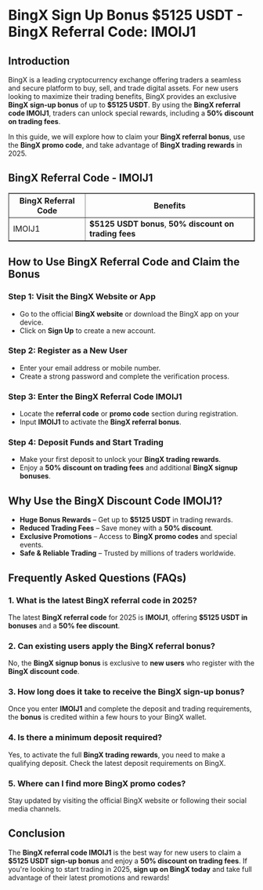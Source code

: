 <h1>BingX Sign Up Bonus $5125 USDT - BingX Referral Code: IMOIJ1</h1>
<h2>Introduction</h2>
<p>BingX is a leading cryptocurrency exchange offering traders a seamless and secure platform to buy, sell, and trade digital assets. For new users looking to maximize their trading benefits, BingX provides an exclusive <strong>BingX sign-up bonus</strong> of up to <strong>$5125 USDT</strong>. By using the <strong>BingX referral code IMOIJ1</strong>, traders can unlock special rewards, including a <strong>50% discount on trading fees</strong>.</p>
<p>In this guide, we will explore how to claim your <strong>BingX referral bonus</strong>, use the <strong>BingX promo code</strong>, and take advantage of <strong>BingX trading rewards</strong> in 2025.</p>

<h2>BingX Referral Code - IMOIJ1</h2>
<table border="1">
    <tr>
        <th>BingX Referral Code</th>
        <th>Benefits</th>
    </tr>
    <tr>
        <td>IMOIJ1</td>
        <td><strong>$5125 USDT bonus</strong>, <strong>50% discount on trading fees</strong></td>
    </tr>
</table>

<h2>How to Use BingX Referral Code and Claim the Bonus</h2>
<h3>Step 1: Visit the BingX Website or App</h3>
<ul>
    <li>Go to the official <strong>BingX website</strong> or download the BingX app on your device.</li>
    <li>Click on <strong>Sign Up</strong> to create a new account.</li>
</ul>

<h3>Step 2: Register as a New User</h3>
<ul>
    <li>Enter your email address or mobile number.</li>
    <li>Create a strong password and complete the verification process.</li>
</ul>

<h3>Step 3: Enter the BingX Referral Code IMOIJ1</h3>
<ul>
    <li>Locate the <strong>referral code</strong> or <strong>promo code</strong> section during registration.</li>
    <li>Input <strong>IMOIJ1</strong> to activate the <strong>BingX referral bonus</strong>.</li>
</ul>

<h3>Step 4: Deposit Funds and Start Trading</h3>
<ul>
    <li>Make your first deposit to unlock your <strong>BingX trading rewards</strong>.</li>
    <li>Enjoy a <strong>50% discount on trading fees</strong> and additional <strong>BingX signup bonuses</strong>.</li>
</ul>

<h2>Why Use the BingX Discount Code IMOIJ1?</h2>
<ul>
    <li><strong>Huge Bonus Rewards</strong> – Get up to <strong>$5125 USDT</strong> in trading rewards.</li>
    <li><strong>Reduced Trading Fees</strong> – Save money with a <strong>50% discount</strong>.</li>
    <li><strong>Exclusive Promotions</strong> – Access to <strong>BingX promo codes</strong> and special events.</li>
    <li><strong>Safe & Reliable Trading</strong> – Trusted by millions of traders worldwide.</li>
</ul>

<h2>Frequently Asked Questions (FAQs)</h2>
<h3>1. What is the latest BingX referral code in 2025?</h3>
<p>The latest <strong>BingX referral code</strong> for 2025 is <strong>IMOIJ1</strong>, offering <strong>$5125 USDT in bonuses</strong> and a <strong>50% fee discount</strong>.</p>

<h3>2. Can existing users apply the BingX referral bonus?</h3>
<p>No, the <strong>BingX signup bonus</strong> is exclusive to <strong>new users</strong> who register with the <strong>BingX discount code</strong>.</p>

<h3>3. How long does it take to receive the BingX sign-up bonus?</h3>
<p>Once you enter <strong>IMOIJ1</strong> and complete the deposit and trading requirements, the <strong>bonus</strong> is credited within a few hours to your BingX wallet.</p>

<h3>4. Is there a minimum deposit required?</h3>
<p>Yes, to activate the full <strong>BingX trading rewards</strong>, you need to make a qualifying deposit. Check the latest deposit requirements on BingX.</p>

<h3>5. Where can I find more BingX promo codes?</h3>
<p>Stay updated by visiting the official BingX website or following their social media channels.</p>

<h2>Conclusion</h2>
<p>The <strong>BingX referral code IMOIJ1</strong> is the best way for new users to claim a <strong>$5125 USDT sign-up bonus</strong> and enjoy a <strong>50% discount on trading fees</strong>. If you're looking to start trading in 2025, <strong>sign up on BingX today</strong> and take full advantage of their latest promotions and rewards!</p>
